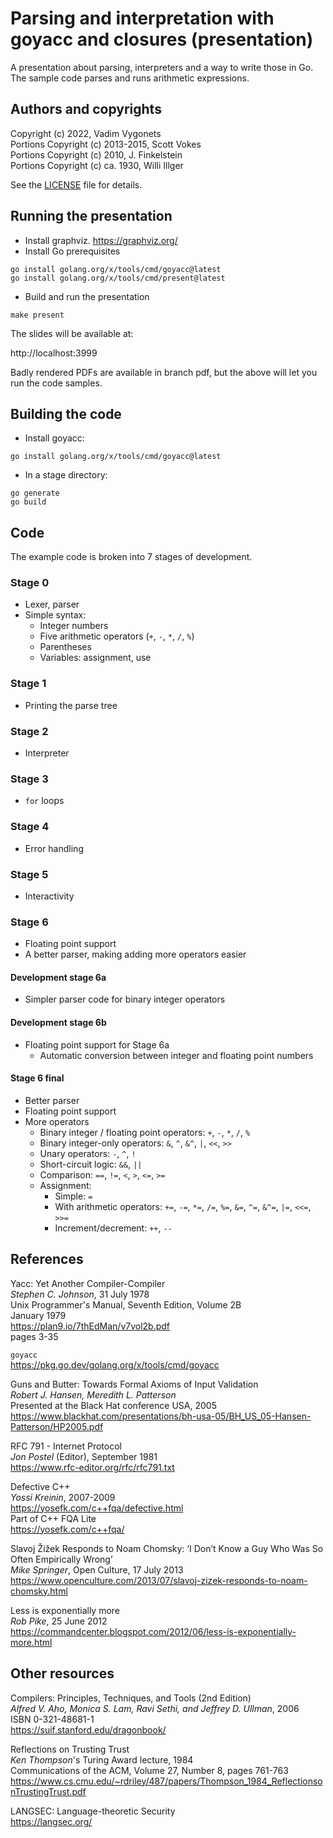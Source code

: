 # Parsing and interpretation with goyacc and closures (presentation)

A presentation about parsing, interpreters and a way to write
those in Go.  The sample code parses and runs arithmetic
expressions.


## Authors and copyrights

Copyright (c) 2022, Vadim Vygonets  
Portions Copyright (c) 2013-2015, Scott Vokes  
Portions Copyright (c) 2010, J. Finkelstein  
Portions Copyright (c) ca. 1930, Willi Illger

See the [LICENSE](LICENSE) file for details.


## Running the presentation

- Install graphviz.
  https://graphviz.org/
- Install Go prerequisites
```shell
go install golang.org/x/tools/cmd/goyacc@latest
go install golang.org/x/tools/cmd/present@latest
```
- Build and run the presentation
```shell
make present
```

The slides will be available at:

http://localhost:3999

Badly rendered PDFs are available in branch pdf, but the above
will let you run the code samples.


## Building the code

- Install goyacc:
```shell
go install golang.org/x/tools/cmd/goyacc@latest
```
- In a stage directory:
```shell
go generate
go build
```


## Code

The example code is broken into 7 stages of development.


### Stage 0

- Lexer, parser
- Simple syntax:
  - Integer numbers
  - Five arithmetic operators (`+`, `-`, `*`, `/`, `%`)
  - Parentheses
  - Variables: assignment, use


### Stage 1

- Printing the parse tree


### Stage 2

- Interpreter


### Stage 3

- `for` loops


### Stage 4

- Error handling


### Stage 5

- Interactivity


### Stage 6

- Floating point support
- A better parser, making adding more operators easier


#### Development stage 6a

- Simpler parser code for binary integer operators


#### Development stage 6b

- Floating point support for Stage 6a
  - Automatic conversion between integer and floating point numbers


#### Stage 6 final

- Better parser
- Floating point support
- More operators
  - Binary integer / floating point operators:
    `+`, `-`, `*`, `/`, `%`
  - Binary integer-only operators:
    `&`, `^`, `&^`, `|`, `<<`, `>>`
  - Unary operators:
    `-`, `^`, `!`
  - Short-circuit logic: `&&`, `||`
  - Comparison: `==`, `!=`, `<`, `>`, `<=`, `>=`
  - Assignment:
    - Simple: `=`
    - With arithmetic operators:
      `+=`, `-=`, `*=`, `/=`, `%=`, `&=`, `^=`, `&^=`, `|=`, `<<=`, `>>=`
    - Increment/decrement: `++`, `--`


## References

Yacc: Yet Another Compiler-Compiler  
*Stephen C. Johnson*, 31 July 1978  
Unix Programmer's Manual, Seventh Edition, Volume 2B  
January 1979  
https://plan9.io/7thEdMan/v7vol2b.pdf  
pages 3-35

`goyacc`  
https://pkg.go.dev/golang.org/x/tools/cmd/goyacc

Guns and Butter: Towards Formal Axioms of Input Validation  
_Robert J. Hansen, Meredith L. Patterson_  
Presented at the Black Hat conference USA, 2005  
https://www.blackhat.com/presentations/bh-usa-05/BH_US_05-Hansen-Patterson/HP2005.pdf

RFC 791 - Internet Protocol  
_Jon Postel_ (Editor), September 1981  
https://www.rfc-editor.org/rfc/rfc791.txt

Defective C++  
_Yossi Kreinin_, 2007-2009  
https://yosefk.com/c++fqa/defective.html  
Part of C++ FQA Lite  
https://yosefk.com/c++fqa/

Slavoj Žižek Responds to Noam Chomsky:
‘I Don’t Know a Guy Who Was So Often Empirically Wrong’  
_Mike Springer_, Open Culture, 17 July 2013  
https://www.openculture.com/2013/07/slavoj-zizek-responds-to-noam-chomsky.html

Less is exponentially more  
_Rob Pike_, 25 June 2012  
https://commandcenter.blogspot.com/2012/06/less-is-exponentially-more.html


## Other resources

Compilers: Principles, Techniques, and Tools (2nd Edition)  
_Alfred V. Aho, Monica S. Lam, Ravi Sethi, and Jeffrey D. Ullman_, 2006  
ISBN 0-321-48681-1  
https://suif.stanford.edu/dragonbook/

Reflections on Trusting Trust  
_Ken Thompson_'s Turing Award lecture, 1984  
Communications of the ACM, Volume 27, Number 8, pages 761-763  
https://www.cs.cmu.edu/~rdriley/487/papers/Thompson_1984_ReflectionsonTrustingTrust.pdf

LANGSEC: Language-theoretic Security  
https://langsec.org/
